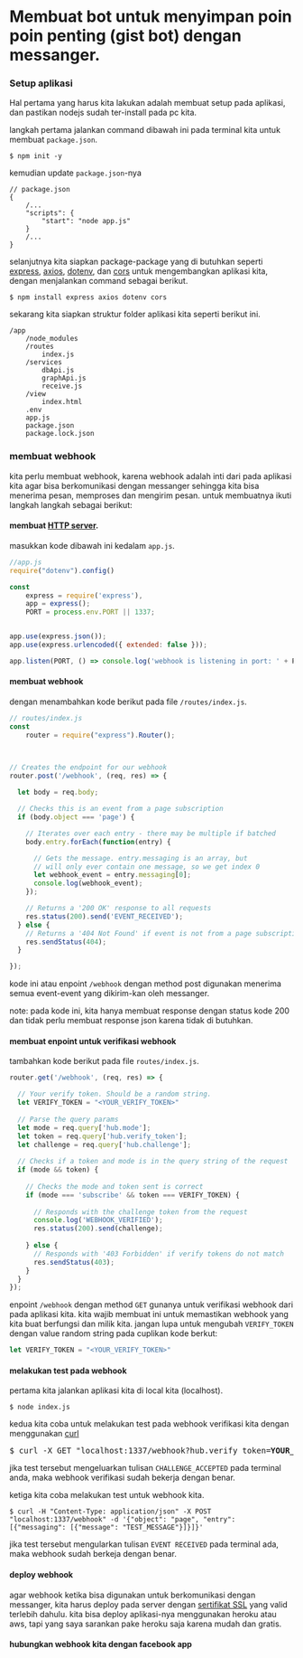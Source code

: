 # Membuat bot untuk menyimpan poin poin penting (gist bot) dengan messanger.


### Setup aplikasi

Hal pertama yang harus kita lakukan adalah membuat setup pada aplikasi, dan pastikan nodejs sudah ter-install pada pc kita.

langkah pertama jalankan command dibawah ini pada terminal kita untuk membuat `package.json`.
```
$ npm init -y
```
kemudian update `package.json`-nya
```
// package.json
{
    /...
    "scripts": {
        "start": "node app.js"
    }
    /...
}
```

selanjutnya kita siapkan package-package yang di butuhkan seperti [express](#), [axios](#), [dotenv](#), dan [cors](#) untuk mengembangkan aplikasi kita, dengan menjalankan command sebagai berikut.
```
$ npm install express axios dotenv cors
```

sekarang kita siapkan struktur folder aplikasi kita seperti berikut ini.

```
/app 
    /node_modules
    /routes
        index.js
    /services
        dbApi.js
        graphApi.js
        receive.js
    /view
        index.html
    .env
    app.js
    package.json
    package.lock.json
``` 


### membuat webhook

kita perlu membuat webhook, karena webhook adalah inti dari pada aplikasi kita agar bisa berkomunikasi dengan messanger sehingga kita bisa menerima pesan, memproses dan mengirim pesan. untuk membuatnya ikuti langkah langkah sebagai berikut:

#### membuat [HTTP server](#). 

masukkan kode dibawah ini kedalam `app.js`.
```js
//app.js
require("dotenv").config()

const
    express = require('express'),
    app = express();
    PORT = process.env.PORT || 1337;


app.use(express.json());
app.use(express.urlencoded({ extended: false }));

app.listen(PORT, () => console.log('webhook is listening in port: ' + PORT));
```

#### membuat webhook 
dengan menambahkan kode berikut pada file `/routes/index.js`.


```js
// routes/index.js
const 
    router = require("express").Router();



// Creates the endpoint for our webhook 
router.post('/webhook', (req, res) => {  
 
  let body = req.body;

  // Checks this is an event from a page subscription
  if (body.object === 'page') {

    // Iterates over each entry - there may be multiple if batched
    body.entry.forEach(function(entry) {

      // Gets the message. entry.messaging is an array, but 
      // will only ever contain one message, so we get index 0
      let webhook_event = entry.messaging[0];
      console.log(webhook_event);
    });

    // Returns a '200 OK' response to all requests
    res.status(200).send('EVENT_RECEIVED');
  } else {
    // Returns a '404 Not Found' if event is not from a page subscription
    res.sendStatus(404);
  }

});
```

kode ini atau enpoint `/webhook` dengan method post digunakan menerima semua event-event yang dikirim-kan oleh messanger. 

note: pada kode ini, kita hanya membuat response dengan status kode 200 dan tidak perlu membuat response json karena tidak di butuhkan.


#### membuat enpoint untuk verifikasi webhook 
tambahkan kode berikut pada file `routes/index.js`.

```js
router.get('/webhook', (req, res) => {

  // Your verify token. Should be a random string.
  let VERIFY_TOKEN = "<YOUR_VERIFY_TOKEN>"
    
  // Parse the query params
  let mode = req.query['hub.mode'];
  let token = req.query['hub.verify_token'];
  let challenge = req.query['hub.challenge'];
    
  // Checks if a token and mode is in the query string of the request
  if (mode && token) {
  
    // Checks the mode and token sent is correct
    if (mode === 'subscribe' && token === VERIFY_TOKEN) {
      
      // Responds with the challenge token from the request
      console.log('WEBHOOK_VERIFIED');
      res.status(200).send(challenge);
    
    } else {
      // Responds with '403 Forbidden' if verify tokens do not match
      res.sendStatus(403);      
    }
  }
});
```

enpoint `/webhook` dengan method `GET` gunanya untuk verifikasi webhook dari pada aplikasi kita. kita wajib membuat ini untuk memastikan webhook yang kita buat berfungsi dan milik kita. jangan lupa untuk mengubah `VERIFY_TOKEN` dengan value random string pada cuplikan kode berkut: 
```js
let VERIFY_TOKEN = "<YOUR_VERIFY_TOKEN>"
```

#### melakukan test pada webhook
 
pertama kita jalankan aplikasi kita di local kita (localhost).
```
$ node index.js
```
kedua kita coba untuk melakukan test pada webhook verifikasi kita dengan menggunakan [curl](#)

<pre>
$ curl -X GET "localhost:1337/webhook?hub.verify_token=<b>YOUR_VERIFY_TOKEN</b>&hub.challenge=CHALLENGE_ACCEPTED&hub.mode=subscribe"
</pre>

jika test tersebut mengeluarkan tulisan `CHALLENGE_ACCEPTED` pada terminal anda, maka webhook verifikasi sudah bekerja dengan benar.

ketiga kita coba melakukan test untuk webhook kita.
```
$ curl -H "Content-Type: application/json" -X POST "localhost:1337/webhook" -d '{"object": "page", "entry": [{"messaging": [{"message": "TEST_MESSAGE"}]}]}'
```

jika test tersebut mengularkan tulisan `EVENT RECEIVED` pada terminal ada, maka webhook sudah berkeja dengan benar.

#### deploy webhook
agar webhook ketika bisa digunakan untuk berkomunikasi dengan messanger, kita harus deploy pada server dengan [sertifikat SSL](#) yang valid terlebih dahulu. kita bisa deploy aplikasi-nya menggunakan heroku atau aws, tapi yang saya sarankan pake heroku saja karena mudah dan gratis.

#### hubungkan webhook kita dengan facebook app
